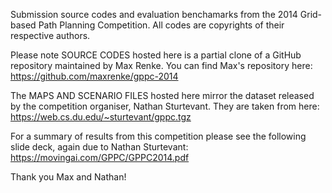 Submission source codes and evaluation benchamarks from the 2014 Grid-based Path Planning Competition.
All codes are copyrights of their respective authors. 

Please note SOURCE CODES hosted here is a partial clone of a GitHub repository maintained by Max Renke.
You can find Max's repository here:
https://github.com/maxrenke/gppc-2014

The MAPS AND SCENARIO FILES hosted here mirror the dataset released by the competition
organiser, Nathan Sturtevant. They are taken from here:
https://web.cs.du.edu/~sturtevant/gppc.tgz 

For a summary of results from this competition please see the following
slide deck, again due to Nathan Sturtevant:
https://movingai.com/GPPC/GPPC2014.pdf

Thank you Max and Nathan!




